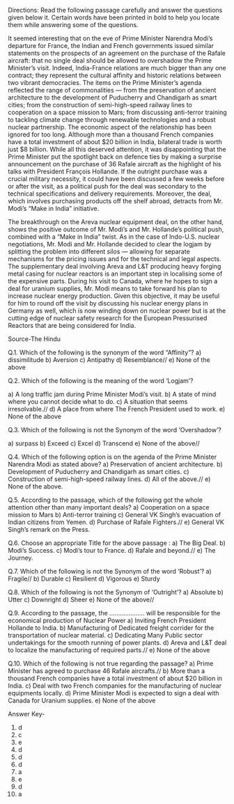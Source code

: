 Directions: Read the following passage carefully and answer the questions given below it. Certain words have been printed in bold to help you locate them while answering some of the questions.

It seemed interesting that on the eve of Prime Minister Narendra Modi’s departure for France, the Indian and French governments issued similar statements on the prospects of an agreement on the purchase of the Rafale aircraft: that no single deal should be allowed to overshadow the Prime Minister’s visit. Indeed, India-France relations are much bigger than any one contract; they represent the cultural affinity and historic relations between two vibrant democracies. The items on the Prime Minister’s agenda reflected the range of commonalities — from the preservation of ancient architecture to the development of Puducherry and Chandigarh as smart cities; from the construction of semi-high-speed railway lines to cooperation on a space mission to Mars; from discussing anti-terror training to tackling climate change through renewable technologies and a robust nuclear partnership. The economic aspect of the relationship has been ignored for too long. Although more than a thousand French companies have a total investment of about $20 billion in India, bilateral trade is worth just $8 billion. While all this deserved attention, it was disappointing that the Prime Minister put the spotlight back on defence ties by making a surprise announcement on the purchase of 36 Rafale aircraft as the highlight of his talks with President François Hollande. If the outright purchase was a crucial military necessity, it could have been discussed a few weeks before or after the visit, as a political push for the deal was secondary to the technical specifications and delivery requirements. Moreover, the deal, which involves purchasing products off the shelf abroad, detracts from Mr. Modi’s “Make in India” initiative.

The breakthrough on the Areva nuclear equipment deal, on the other hand, shows the positive outcome of Mr. Modi’s and Mr. Hollande’s political push, combined with a “Make in India” twist. As in the case of Indo-U.S. nuclear negotiations, Mr. Modi and Mr. Hollande decided to clear the logjam by splitting the problem into different silos — allowing for separate mechanisms for the pricing issues and for the technical and legal aspects. The supplementary deal involving Areva and L&T producing heavy forging metal casing for nuclear reactors is an important step in localising some of the expensive parts. During his visit to Canada, where he hopes to sign a deal for uranium supplies, Mr. Modi means to take forward his plan to increase nuclear energy production. Given this objective, it may be useful for him to round off the visit by discussing his nuclear energy plans in Germany as well, which is now winding down on nuclear power but is at the cutting edge of nuclear safety research for the European Pressurised Reactors that are being considered for India.

Source-The Hindu

Q.1. Which of the following is the synonym of the word “Affinity”?
a) dissimilitude
b) Aversion
c) Antipathy
d) Resemblance//
e) None of the above

Q.2. Which of the following is the meaning of the word ‘Logjam’?

a) A long traffic jam during Prime Minister Modi’s visit.
b) A state of mind where you cannot decide what to do.
c) A situation that seems irresolvable.//
d) A place from where The French President used to work.
e) None of the above

Q.3. Which of the following is not the Synonym of the word ‘Overshadow’?

a) surpass
b) Exceed
c) Excel
d) Transcend
e) None of the above//

Q.4. Which of the following option is on the agenda of the Prime Minister Narendra Modi as stated above?
a) Preservation of ancient architecture.
b) Development of Puducherry and Chandigarh as smart cities.
c) Construction of semi-high-speed railway lines.
d) All of the above.//
e) None of the above.

Q.5. According to the passage, which of the following got the whole attention other than many important deals?
a) Cooperation on a space mission to Mars
b) Anti-terror training
c) General VK Singh’s evacuation of Indian citizens from Yemen.
d) Purchase of Rafale Fighters.//
e) General VK Singh’s remark on the Press.

Q.6. Choose an appropriate Title for the above passage :
a) The Big Deal.
b) Modi’s Success.
c) Modi’s tour to France.
d) Rafale and beyond.//
e) The Journey.

Q.7. Which of the following is not the Synonym of the word ‘Robust’?
a) Fragile//
b) Durable
c) Resilient
d) Vigorous
e) Sturdy

Q.8. Which of the following is not the Synonym of ‘Outright’?
a) Absolute
b) Utter
c) Downright
d) Sheer
e) None of the above//

Q.9. According to the passage, the ……………….. will be responsible for the economical production of Nuclear Power
a) Inviting French President Hollande to India.
b) Manufacturing of Dedicated freight corrider for the transportation of nuclear material.
c) Dedicating Many Public sector undertakings for the smooth running of power plants.
d) Areva and L&T deal to localize the manufacturing of required parts.//
e) None of the above

Q.10. Which of the following is not true regarding the passage?
a) Prime Minister has agreed to purchase 46 Rafale aircrafts.//
b) More than a thousand French companies have a total investment of about $20 billion in India.
c) Deal with two French companies for the manufacturing of nuclear equipments locally.
d) Prime Minister Modi is expected to sign a deal with Canada for Uranium supplies.
e) None of the above

Answer Key-
1) d
2) c
3) e
4) d
5) d
6) d
7) a
8) e
9) d
10) a
